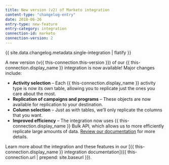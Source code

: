 ```yaml
---
title: New version (v2) of Marketo integration
content-type: "changelog-entry"
date: 2018-06-26
entry-type: new-feature
entry-category: integration
connection-id: marketo
connection-version: 2
---
```


{{ site.data.changelog.metadata.single-integration | flatify }}

A new version (v{{ this-connection.this-version }}) of our {{ this-connection.display_name }} integration is now available! Major changes include:

- **Activity selection** – Each {{ this-connection.display_name }} activity type is now its own table, allowing you to replicate just the ones you care about the most.
- **Replication of campaigns and programs** – These objects are now available for replication to your destination.
- **Column selection** – Just as with tables, we’ll only replicate the columns that you want.
- **Improved efficiency** – The integration now uses {{ this-connection.display_name }} Bulk API, which allows us to more efficiently replicate large amounts of data. [Review our documentation](https://www.stitchdata.com/docs/integrations/saas/marketo#activities-leads-replication) for more details.

Learn more about the integration and these features in our [{{ this-connection.display_name }} integration documentation]({{ this-connection.url | prepend: site.baseurl }}). 